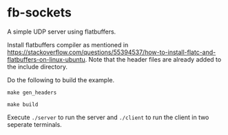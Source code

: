 # fb-sockets
A simple UDP server using flatbuffers.

Install flatbuffers compiler as mentioned in https://stackoverflow.com/questions/55394537/how-to-install-flatc-and-flatbuffers-on-linux-ubuntu. Note that the
header files are already added to the include directory.

Do the following to build the example.

``make gen_headers`` 

``make build``

Execute ``./server`` to run the server and ``./client`` to run the client in two seperate terminals.
